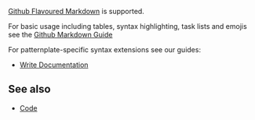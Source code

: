 

[Github Flavoured Markdown](https://github.github.com/gfm/) is supported. 

For basic usage including tables, syntax highlighting, 
task lists and emojis see the [Github Markdown Guide](https://guides.github.com/features/mastering-markdown/#GitHub-flavored-markdown)

For patternplate-specific syntax extensions see our guides: 

* [Write Documentation](../../../docs/guides/write-documentation.md)

## See also

* [Code](../code)
